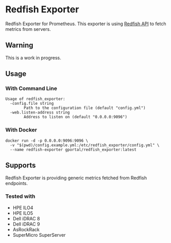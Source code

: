 # Redfish Exporter

Redfish Exporter for Prometheus. This exporter is using [Redfish API](https://www.dmtf.org/standards/redfish) to
fetch metrics from servers. 

## Warning

This is a work in progress.

## Usage

### With Command Line

```
Usage of redfish_exporter:
  -config.file string
        Path to the configuration file (default "config.yml")
  -web.listen-address string
        Address to listen on (default "0.0.0.0:9096")
```

### With Docker

```shell
docker run -d -p 0.0.0.0:9096:9096 \
  -v "$(pwd)/config.example.yml:/etc/redfish_exporter/config.yml" \
  --name redfish-exporter gportal/redfish_exporter:latest
```

## Supports

Redfish Exporter is providing generic metrics fetched from Redfish endpoints.

### Tested with
* HPE ILO4
* HPE ILO5
* Dell iDRAC 8
* Dell iDRAC 9
* AsRockRack
* SuperMicro SuperServer
